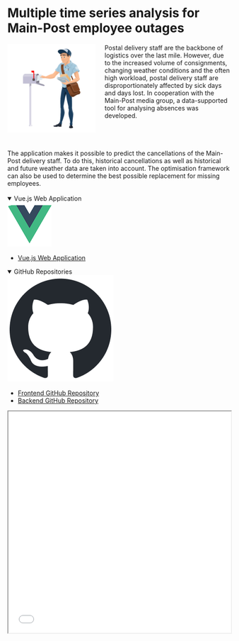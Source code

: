 # Multiple time series analysis for Main-Post employee outages

<img src="postbote.png" alt="Postbote" style="max-width: 200px; float: left; margin-right: 20px;">
<div style="display: flex; align-items: center;">
    <div style="flex: 8;">
       Postal delivery staff are the backbone of logistics over the last mile. However, due to the increased volume of consignments, changing weather conditions and the often high workload, postal delivery staff are disproportionately affected by sick days and days lost. In cooperation with the Main-Post media group, a data-supported tool for analysing absences was developed.
    </div>
</div>
<br>
<br>
<br>
<br>
The application makes it possible to predict the cancellations of the Main-Post delivery staff. To do this, historical cancellations as well as historical and future weather data are taken into account. The optimisation framework can also be used to determine the best possible replacement for missing employees.
<br>
<br>

<details open>
  <summary>Vue.js Web Application </summary>
  <div class="info-box">
    <img src="vue_logo_index.png" alt="GitHub Repositories">
    <div class="info-box-content">
      <ul>
          <li>
            <a href="https://mainpost-projektseminar.netlify.app" target="_blank">
              Vue.js Web Application
            </a>
          </li>
        </ul>
    </div>
  </div>
</details>

<details open>
  <summary>GitHub Repositories</summary>
  <div class="info-box">
    <img src="github-mark.png" alt="GitHub Repositories">
    <div class="info-box-content">
      <ul>
        <li>
          <a href="https://github.com/SimonUnterlugauer/dockerized_mainpost_frontend" target="_blank">
            Frontend GitHub Repository
          </a>
        </li>
        <li>
          <a href="https://github.com/IhrBenutzername/backend" target="_blank">
            Backend GitHub Repository
          </a>
        </li>
      </ul>
    </div>
  </div>
</details>


<iframe src="home.html" width="100%" height="500px"></iframe>








